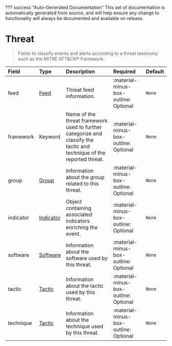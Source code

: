 ??? success "Auto-Generated Documentation"
    This set of documentation is automatically generated from source, and will help ensure any change to functionality will always be documented and available on release.

# Threat

> Fields to classify events and alerts according to a threat taxonomy such as the MITRE ATT&CK® framework.

| Field | Type | Description | Required | Default |
| :--- | :--- | :--- | :--- | :--- |
| feed | [Feed](/howler-docs/odm/class/feed) | Threat feed information. | :material-minus-box-outline: Optional | `None` |
| framework | Keyword | Name of the threat framework used to further categorize and classify the tactic and technique of the reported threat. | :material-minus-box-outline: Optional | `None` |
| group | [Group](/howler-docs/odm/class/group) | Information about the group related to this threat. | :material-minus-box-outline: Optional | `None` |
| indicator | [Indicator](/howler-docs/odm/class/indicator) | Object containing associated indicators enriching the event. | :material-minus-box-outline: Optional | `None` |
| software | [Software](/howler-docs/odm/class/software) | Information about the software used by this threat. | :material-minus-box-outline: Optional | `None` |
| tactic | [Tactic](/howler-docs/odm/class/tactic) | Information about the tactic used by this threat. | :material-minus-box-outline: Optional | `None` |
| technique | [Tactic](/howler-docs/odm/class/tactic) | Information about the technique used by this threat. | :material-minus-box-outline: Optional | `None` |
